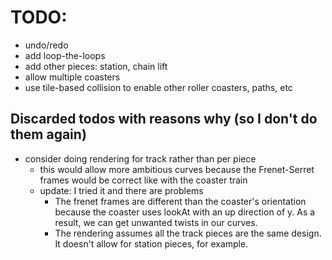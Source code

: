 # TODO:
  - undo/redo
  - add loop-the-loops
  - add other pieces: station, chain lift
  - allow multiple coasters
  - use tile-based collision to enable other roller coasters, paths, etc









## Discarded todos with reasons why (so I don't do them again)

  - consider doing rendering for track rather than per piece
    - this would allow more ambitious curves because the Frenet-Serret frames would be correct like with the coaster train
    - update: I tried it and there are problems
      - The frenet frames are different than the coaster's orientation because the coaster uses lookAt with an up direction of y. As a result, we can get unwanted twists in our curves.
      - The rendering assumes all the track pieces are the same design. It doesn't allow for station pieces, for example.
